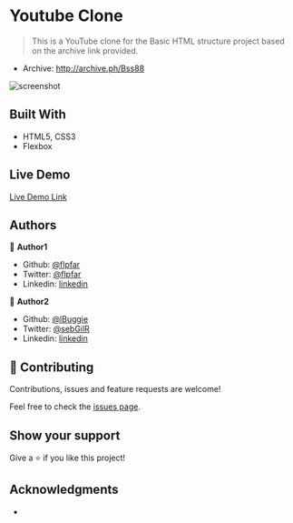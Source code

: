 # Youtube Clone

> This is a YouTube clone for the Basic HTML structure project based on the archive link provided.

- Archive: http://archive.ph/Bss88

![screenshot](images/youtube-clone.png)

## Built With

- HTML5, CSS3
- Flexbox

## Live Demo

[Live Demo Link](https://flpfar.github.io/youtube-clone/)

## Authors

👤 **Author1**

- Github: [@flpfar](https://github.com/flpfar)
- Twitter: [@flpfar](https://twitter.com/flpfar)
- Linkedin: [linkedin](https://www.linkedin.com/in/felipe-augusto-rosa-7b96a4b1)

👤 **Author2**

- Github: [@lBuggie](https://github.com/githubhandle)
- Twitter: [@sebGilR](https://twitter.com/sebGilR)
- Linkedin: [linkedin](https://www.linkedin.com/in/sebasti%C3%A1n-gil-rodr%C3%ADguez-9b776073/)

## 🤝 Contributing

Contributions, issues and feature requests are welcome!

Feel free to check the [issues page](issues/).

## Show your support

Give a ⭐️ if you like this project!

## Acknowledgments

- 
